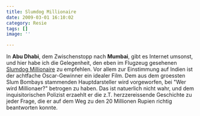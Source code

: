 ```yaml
---
title: Slumdog Millionaire
date: 2009-03-01 16:10:02
category: Resie
tags: []
image: ''

---
```


In **Abu Dhabi**, dem Zwischenstopp nach **Mumbai**, gibt es Internet umsonst, und hier habe ich die Gelegenheit, den eben im Flugzeug gesehenen [Slumdog Millionaire](http://www.imdb.com/title/tt1010048/) zu empfehlen. Vor allem zur Einstimmung auf Indien ist der achtfache Oscar-Gewinner ein idealer Film. Dem aus dem groessten Slum Bombays stammenden Hauptdarsteller wird vorgeworfen, bei "Wer wird Millionaer?" betrogen zu haben. Das ist natuerlich nicht wahr, und dem inquisitorischen Polizist erzaehlt er die z.T. herzzereissende Geschichte zu jeder Frage, die er auf dem Weg zu den 20 Millionen Rupien richtig beantworten konnte.
